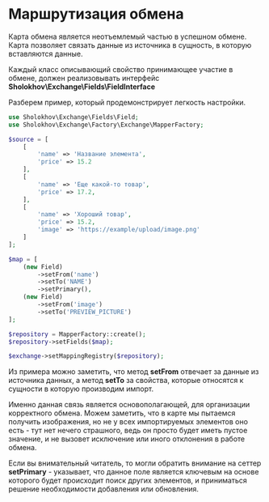 # Маршрутизация обмена

Карта обмена является неотъемлемый частью в успешном обмене.
Карта позволяет связать данные из источника в сущность, в которую вставляются данные.

Каждый класс описывающий свойство принимающее участие в обмене, должен реализовывать интерфейс
**Sholokhov\Exchange\Fields\FieldInterface**

Разберем пример, который продемонстрирует легкость настройки.

```php
use Sholokhov\Exchange\Fields\Field;
use Sholokhov\Exchange\Factory\Exchange\MapperFactory;

$source = [
    [
        'name' => 'Название элемента',
        'price' => 15.2
    ],
    [
        'name' => 'Еще какой-то товар',
        'price' => 17.2,
    ],
    [
        'name' => 'Хороший товар',
        'price' => 15.2,
        'image' => 'https://example/upload/image.png'
    ]
];

$map = [
    (new Field)
        ->setFrom('name')
        ->setTo('NAME')
        ->setPrimary(),
    (new Field)
        ->setFrom('image')
        ->setTo('PREVIEW_PICTURE')
];

$repository = MapperFactory::create();
$repository->setFields($map);

$exchange->setMappingRegistry($repository);
```

Из примера можно заметить, что метод **setFrom** отвечает за данные из источника данных, а метод **setTo** за свойства, которые относятся к сущности в которую производим импорт.

Именно данная связь является основополагающей, для организации корректного обмена. Можем заметить, что в карте мы пытаемся получить изображения,
но не у всех импортируемых элементов оно есть - тут нет нечего страшного, ведь он просто будет иметь пустое значение, и не вызовет исключение или иного отклонения в работе обмена.

Если вы внимательный читатель, то могли обратить внимание на сеттер **setPrimary** - указывает, что данное поле является ключевым на основе которого будет происходит поиск других элементов, и приниматься решение необходимости добавления или обновления.

